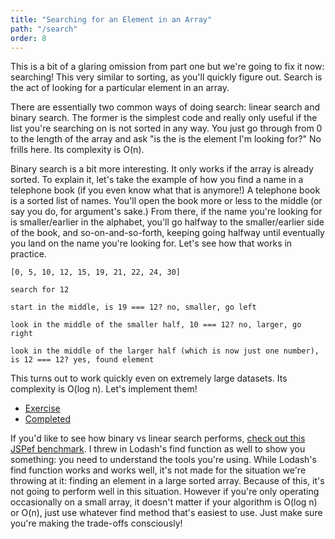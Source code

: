 ```yaml
---
title: "Searching for an Element in an Array"
path: "/search"
order: 8
---
```


This is a bit of a glaring omission from part one but we're going to fix it now: searching! This very similar to sorting, as you'll quickly figure out. Search is the act of looking for a particular element in an array.

There are essentially two common ways of doing search: linear search and binary search. The former is the simplest code and really only useful if the list you're searching on is not sorted in any way. You just go through from 0 to the length of the array and ask "is the is the element I'm looking for?" No frills here. Its complexity is O(n).

Binary search is a bit more interesting. It only works if the array is already sorted. To explain it, let's take the example of how you find a name in a telephone book (if you even know what that is anymore!) A telephone book is a sorted list of names. You'll open the book more or less to the middle (or say you do, for argument's sake.) From there, if the name you're looking for is smaller/earlier in the alphabet, you'll go halfway to the smaller/earlier side of the book, and so-on-and-so-forth, keeping going halfway until eventually you land on the name you're looking for. Let's see how that works in practice.

```
[0, 5, 10, 12, 15, 19, 21, 22, 24, 30]

search for 12

start in the middle, is 19 === 12? no, smaller, go left

look in the middle of the smaller half, 10 === 12? no, larger, go right

look in the middle of the larger half (which is now just one number), is 12 === 12? yes, found element
```

This turns out to work quickly even on extremely large datasets. Its complexity is O(log n). Let's implement them!

* [Exercise][exercise]
* [Completed][completed]

If you'd like to see how binary vs linear search performs, [check out this JSPef benchmark][perf]. I threw in Lodash's find function as well to show you something: you need to understand the tools you're using. While Lodash's find function works and works well, it's not made for the situation we're throwing at it: finding an element in a large sorted array. Because of this, it's not going to perform well in this situation. However if you're only operating occasionally on a small array, it doesn't matter if your algorithm is O(log n) or O(n), just use whatever find method that's easiest to use. Just make sure you're making the trade-offs consciously!

[exercise]: https://codepen.io/btholt/pen/wydwQg?editors=0010
[completed]: https://codepen.io/btholt/pen/ZrKzea?editors=0010
[perf]: https://jsperf.com/linear-vs-binary-search-4cs
